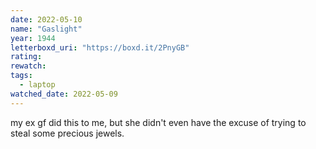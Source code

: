 ```yaml
---
date: 2022-05-10
name: "Gaslight"
year: 1944
letterboxd_uri: "https://boxd.it/2PnyGB"
rating: 
rewatch: 
tags:
  - laptop
watched_date: 2022-05-09
---
```


my ex gf did this to me, but she didn't even have the excuse of trying to steal some precious jewels.
